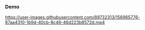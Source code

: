 ### Demo

https://user-images.githubusercontent.com/89732313/158965776-87aa4310-1b9d-40cb-8c46-46d223b8572d.mp4

